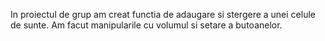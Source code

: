 In proiectul de grup am creat functia de adaugare si stergere a unei celule de sunte. Am facut manipularile cu volumul si setare a butoanelor.
